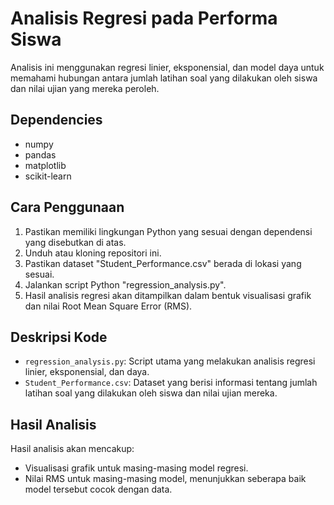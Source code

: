 # Analisis Regresi pada Performa Siswa

Analisis ini menggunakan regresi linier, eksponensial, dan model daya untuk memahami hubungan antara jumlah latihan soal yang dilakukan oleh siswa dan nilai ujian yang mereka peroleh. 

## Dependencies

- numpy
- pandas
- matplotlib
- scikit-learn

## Cara Penggunaan

1. Pastikan memiliki lingkungan Python yang sesuai dengan dependensi yang disebutkan di atas.
2. Unduh atau kloning repositori ini.
3. Pastikan dataset "Student_Performance.csv" berada di lokasi yang sesuai.
4. Jalankan script Python "regression_analysis.py".
5. Hasil analisis regresi akan ditampilkan dalam bentuk visualisasi grafik dan nilai Root Mean Square Error (RMS).

## Deskripsi Kode

- `regression_analysis.py`: Script utama yang melakukan analisis regresi linier, eksponensial, dan daya.
- `Student_Performance.csv`: Dataset yang berisi informasi tentang jumlah latihan soal yang dilakukan oleh siswa dan nilai ujian mereka.

## Hasil Analisis

Hasil analisis akan mencakup:
- Visualisasi grafik untuk masing-masing model regresi.
- Nilai RMS untuk masing-masing model, menunjukkan seberapa baik model tersebut cocok dengan data.
